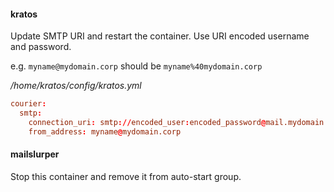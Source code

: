 #### kratos

Update SMTP URI and restart the container. Use URI encoded username and
password.

e.g. `myname@mydomain.corp` should be `myname%40mydomain.corp`

_/home/kratos/config/kratos.yml_

```conf
courier:
  smtp:
    connection_uri: smtp://encoded_user:encoded_password@mail.mydomain.corp:587/
    from_address: myname@mydomain.corp
```

#### mailslurper

Stop this container and remove it from auto-start group.
